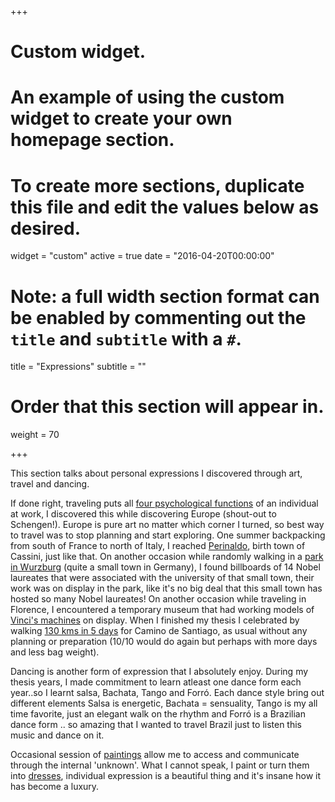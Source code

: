 +++
# Custom widget.
# An example of using the custom widget to create your own homepage section.
# To create more sections, duplicate this file and edit the values below as desired.
widget = "custom"
active = true
date = "2016-04-20T00:00:00"

# Note: a full width section format can be enabled by commenting out the `title` and `subtitle` with a `#`.
title = "Expressions"
subtitle = ""

# Order that this section will appear in.
weight = 70

+++

This section talks about personal expressions I discovered through art, travel and dancing.

If done right, traveling puts all [four psychological functions](https://www.google.it/search?q=four+psychological+functions+jung&source=lnms&tbm=isch&sa=X&ved=0ahUKEwimxZeC_fDbAhUqMuwKHSz8CowQ_AUICigB&biw=1321&bih=606#imgrc=AbaJJqxeDvMrPM:) of an individual at work, I discovered this while discovering Europe (shout-out to Schengen!). Europe is pure art no matter which corner I turned, so best way to travel was to stop planning and start exploring. One summer backpacking from south of France to north of Italy, I reached [Perinaldo](https://imgur.com/a/NoiGhXQ), birth town of Cassini, just like that. On another occasion while randomly walking in a [park in Wurzburg](https://imgur.com/a/RQ9lLLT) (quite a small town in Germany), I found billboards of 14 Nobel laureates that were associated with the university of that small town, their work was on display in the park, like it's no big deal that this small town has hosted so many Nobel laureates! On another occasion while traveling in Florence, I encountered a temporary museum that had working models of [Vinci's machines](https://imgur.com/a/ykYtPhC) on display. When I finished my thesis I celebrated by walking [130 kms in 5 days](https://imgur.com/a/G0dnwpH) for Camino de Santiago, as usual without any planning or preparation (10/10 would do again but perhaps with more days and less bag weight).

Dancing is another form of expression that I absolutely enjoy. During my thesis years, I made commitment to learn atleast one dance form each year..so I learnt salsa, Bachata, Tango and Forró. Each dance style bring out different elements Salsa is energetic, Bachata = sensuality, Tango is my all time favorite, just an elegant walk on the rhythm and Forró is a Brazilian dance form .. so amazing that I wanted to travel Brazil just to listen this music and dance on it.  

Occasional session of [paintings](https://imgur.com/a/OzB6EFH) allow me to access and communicate through the internal 'unknown'. What I cannot speak, I paint or turn them into [dresses](https://imgur.com/a/ND7PolW), individual expression is a beautiful thing and it's insane how it has become a luxury.
